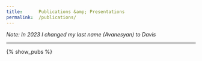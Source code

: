 ```yaml
---
title:      Publications &amp; Presentations
permalink:  /publications/
---
```


_Note:   In 2023 I changed my last name (Avanesyan) to Davis_

<hr>
<div class="ic4f-pubs-all">
{% show_pubs %}
</div>
